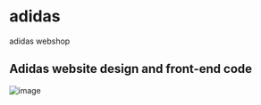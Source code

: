 # adidas
adidas webshop

## Adidas website design and front-end code
![image](https://user-images.githubusercontent.com/92164491/213686030-0dd5586b-6f61-47fa-8674-7619ea73898a.png)
